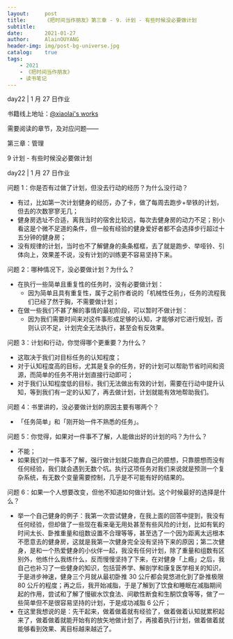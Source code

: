 ```yaml
---
layout:     post
title:      《把时间当作朋友》第三章 - 9. 计划 - 有些时候没必要做计划
subtitle:   
date:       2021-01-27
author:     AlainOUYANG
header-img: img/post-bg-universe.jpg
catalog:    true
tags:
    - 2021
    - 《把时间当作朋友》
    - 读书笔记
---
```


<!-- # 《把时间当作朋友》第三章 - 9. 计划 - 有些时候没必要做计划 -->

day22 \| 1 月 27 日作业

书籍线上地址：[@xiaolai's works](http://lixiaolai.com/#/befriending-time/)

需要阅读的章节，及对应问题——

第三章：管理

9 计划 - 有些时候没必要做计划

day22 \| 1 月 27 日作业

问题 1：你是否有过做了计划，但没去行动的经历？为什么没行动？

- 有过，比如第一次计划健身的经历，办了卡，做了每周去跑步+举铁的计划，但去的次数寥寥无几；
- 健身房选址不合适，离我当时的宿舍比较远，每次去健身房的动力不足；别小看这是个微不足道的条件，但一般有经验的健身爱好者都不会选择步行超过十五分钟的健身房；
- 没有规律的计划，当时也不了解健身的条条框框，去了就是跑步、举哑铃、引体向上，效果差不说，没有计划的训练更不容易坚持下来。

问题 2：哪种情况下，没必要做计划？为什么？

- 在执行一些简单且重复性的任务时，没有必要做计划：
  - 因为简单且具有重复性，属于之前作者说的「机械性任务」，任务的流程我们已经了然于胸，不需要做计划；
- 在做一些我们不甚了解的事情的最初阶段，可以暂时不做计划：
  - 因为我们需要时间来对这件事形成足够的认知，才能够对它进行规划，否则认识不足，计划完全无法执行，甚至会有反效果。

问题 3：计划和行动，你觉得哪个更重要？为什么？

- 这取决于我们对目标任务的认知程度；
- 对于认知程度高的目标，尤其是复杂的任务，好的计划可以帮助节省时间和资源，而简单的任务不用计划直接行动即可；
- 对于我们认知程度低的目标，我们无法做出有效的计划，需要在行动中提升认知，等到我们有一定的认知了，再去做计划，计划就能有效地帮助我们。

问题 4：书里讲的，没必要做计划的原因主要有哪两个？

- 「任务简单」和「刚开始一件不熟悉的任务」。

问题 5：你觉得，如果对一件事不了解，人能做出好的计划的吗？为什么？

- 不能；
- 如果我们对一件事不了解，强行做计划就只能靠自己的臆想，只靠臆想而没有任何经验，我们就会遇到无数个坑。执行这项任务对我们来说就是预测一个复杂系统，有无数个变量需要控制，几乎是不可能有好的结果的。

问题 6：如果一个人想要改变，但他不知道如何做计划。这个时候最好的选择是什么？

- 举一个自己健身的例子：我第一次尝试健身，在我上面的回答中提到，我没有任何经验，但却做了一些现在看来毫无用处甚至有些风险的计划，比如有氧的时间太长、卧推重量和组数设置不合理等等，甚至选了一个因为距离太远根本不愿意去的健身房，这就是我第一次健身完全没有坚持下来的原因；第二次健身，是和一个热爱健身的小伙伴一起，我没有任何计划，除了重量和组数有区别外，他练什么我练什么，反而慢慢坚持了下来，在对健身「上瘾」之后，我自己也补习了一些健身的知识，包括营养学、解剖学和康复医学相关的知识，于是进步神速，健身三个月就从最初卧推 30 公斤都会晃悠进化到了卧推极限 80 公斤的程度；再之后，我开始减脂，于是了解到了饮食和睡眠在减脂期间起的作用，尝试和了解了慢碳水饮食法、间歇性断食和生酮饮食等等，做了一些简单但不是很容易坚持的计划，于是成功减脂 6 公斤；
- 在这里我想说的是：先干起来，做着做着就有经验了，做着做着认知就累积起来了，做着做着就能开始有的放矢地做计划了，再接着执行计划，做着做着就能够看到效果、离目标越来越近了。
